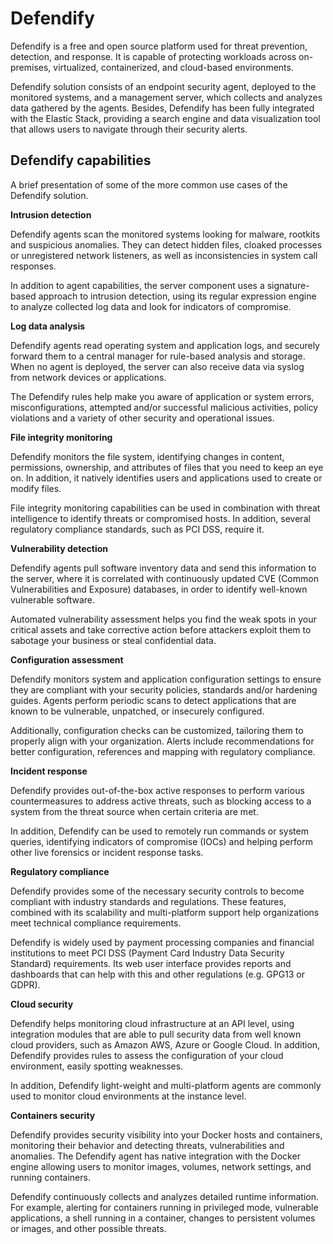 # Defendify

Defendify is a free and open source platform used for threat prevention, detection, and response. It is capable of protecting workloads across on-premises, virtualized, containerized, and cloud-based environments.

Defendify solution consists of an endpoint security agent, deployed to the monitored systems, and a management server, which collects and analyzes data gathered by the agents. Besides, Defendify has been fully integrated with the Elastic Stack, providing a search engine and data visualization tool that allows users to navigate through their security alerts.

## Defendify capabilities

A brief presentation of some of the more common use cases of the Defendify solution.

**Intrusion detection**

Defendify agents scan the monitored systems looking for malware, rootkits and suspicious anomalies. They can detect hidden files, cloaked processes or unregistered network listeners, as well as inconsistencies in system call responses.

In addition to agent capabilities, the server component uses a signature-based approach to intrusion detection, using its regular expression engine to analyze collected log data and look for indicators of compromise.

**Log data analysis**

Defendify agents read operating system and application logs, and securely forward them to a central manager for rule-based analysis and storage. When no agent is deployed, the server can also receive data via syslog from network devices or applications.

The Defendify rules help make you aware of application or system errors, misconfigurations, attempted and/or successful malicious activities, policy violations and a variety of other security and operational issues.

**File integrity monitoring**

Defendify monitors the file system, identifying changes in content, permissions, ownership, and attributes of files that you need to keep an eye on. In addition, it natively identifies users and applications used to create or modify files.

File integrity monitoring capabilities can be used in combination with threat intelligence to identify threats or compromised hosts. In addition, several regulatory compliance standards, such as PCI DSS, require it.

**Vulnerability detection**

Defendify agents pull software inventory data and send this information to the server, where it is correlated with continuously updated CVE (Common Vulnerabilities and Exposure) databases, in order to identify well-known vulnerable software.

Automated vulnerability assessment helps you find the weak spots in your critical assets and take corrective action before attackers exploit them to sabotage your business or steal confidential data.

**Configuration assessment**

Defendify monitors system and application configuration settings to ensure they are compliant with your security policies, standards and/or hardening guides. Agents perform periodic scans to detect applications that are known to be vulnerable, unpatched, or insecurely configured.

Additionally, configuration checks can be customized, tailoring them to properly align with your organization. Alerts include recommendations for better configuration, references and mapping with regulatory compliance.

**Incident response**

Defendify provides out-of-the-box active responses to perform various countermeasures to address active threats, such as blocking access to a system from the threat source when certain criteria are met.

In addition, Defendify can be used to remotely run commands or system queries, identifying indicators of compromise (IOCs) and helping perform other live forensics or incident response tasks.

**Regulatory compliance**

Defendify provides some of the necessary security controls to become compliant with industry standards and regulations. These features, combined with its scalability and multi-platform support help organizations meet technical compliance requirements.

Defendify is widely used by payment processing companies and financial institutions to meet PCI DSS (Payment Card Industry Data Security Standard) requirements. Its web user interface provides reports and dashboards that can help with this and other regulations (e.g. GPG13 or GDPR).

**Cloud security**

Defendify helps monitoring cloud infrastructure at an API level, using integration modules that are able to pull security data from well known cloud providers, such as Amazon AWS, Azure or Google Cloud. In addition, Defendify provides rules to assess the configuration of your cloud environment, easily spotting weaknesses.

In addition, Defendify light-weight and multi-platform agents are commonly used to monitor cloud environments at the instance level.

**Containers security**

Defendify provides security visibility into your Docker hosts and containers, monitoring their behavior and detecting threats, vulnerabilities and anomalies. The Defendify agent has native integration with the Docker engine allowing users to monitor images, volumes, network settings, and running containers.

Defendify continuously collects and analyzes detailed runtime information. For example, alerting for containers running in privileged mode, vulnerable applications, a shell running in a container, changes to persistent volumes or images, and other possible threats.
